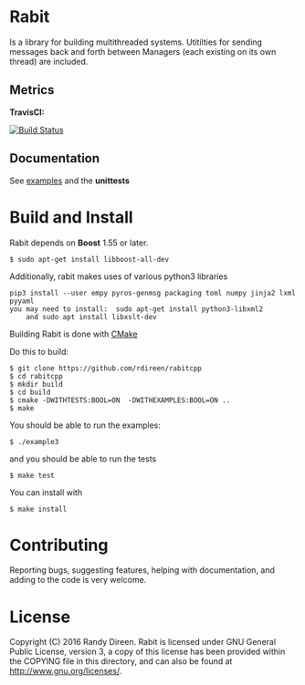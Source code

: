 Rabit
=====

Is a library for building multithreaded systems. Utitilties for sending messages back and forth between Managers (each existing on its own thread) are included. 

Metrics
-------

**TravisCI:**

[![Build Status](https://travis-ci.org/rdireen/rabitcpp.svg?branch=master)](https://travis-ci.org/rdireen/rabitcpp)


Documentation
-------------

See [examples](examples/README.md) and the **unittests**

Build and Install
=================


Rabit depends on **Boost** 1.55 or later. 

```
$ sudo apt-get install libboost-all-dev
```

Additionally, rabit makes uses of various python3 libraries
```
pip3 install --user empy pyros-genmsg packaging toml numpy jinja2 lxml pyyaml
you may need to install:  sudo apt-get install python3-libxml2
    and sudo apt install libxslt-dev
```

Building Rabit is done with [CMake](https://cmake.org/)

Do this to build:

```
$ git clone https://github.com/rdireen/rabitcpp
$ cd rabitcpp
$ mkdir build
$ cd build
$ cmake -DWITHTESTS:BOOL=ON  -DWITHEXAMPLES:BOOL=ON ..
$ make
```

You should be able to run the examples:

```
$ ./example3
```

and you should be able to run the tests

```
$ make test
```

You can install with 

```
$ make install
```

Contributing
============
Reporting bugs, suggesting features, helping with documentation, and adding to the code is very welcome. 

License
=======

Copyright (C) 2016  Randy Direen.
Rabit is licensed under GNU General Public License, version 3, a copy of this license has been provided within the COPYING file in this directory, and can also be found at <http://www.gnu.org/licenses/>.
 

